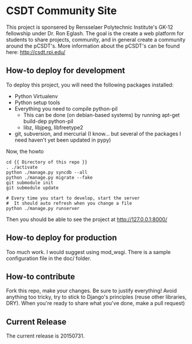 CSDT Community Site
========

This project is sponsered by Rensselaer Polytechnic Institute's GK-12 fellowship under Dr. Ron Eglash. The goal is the create a web platform for students to share projects, community, and in general create a community around the pCSDT's. More information about the pCSDT's can be found here: http://csdt.rpi.edu/

## How-to deploy for development

To deploy this project, you will need the following packages installed:
* Python Virtualenv
* Python setup tools
* Everything you need to compile python-pil
    * This can be done (on debian-based systems) by running apt-get build-dep python-pil
    * libz, libjpeg, libfreetype2
* git, subversion, and mercurial (I know... but several of the packages I need haven't yet been updated in pypy)

Now, the howto
```shell
cd {{ Directory of this repo }}
. ./activate
python ./manage.py syncdb --all
python ./manage.py migrate --fake
git submodule init
git submodule update

# Every time you start to develop, start the server
#  It should auto refresh when you change a file
python ./manage.py runserver
```

Then you should be able to see the project at http://127.0.0.1:8000/

## How-to deploy for production

Too much work. I would suggest using mod_wsgi. There is a sample configuration file in the doc/ folder.

## How-to contribute

Fork this repo, make your changes. Be sure to justify everything! Avoid anything too tricky, try to stick to Django's principles (reuse other libraries, DRY). When you're ready to share what you've done, make a pull request)

Current Release
---------------

The current release is 20150731.
